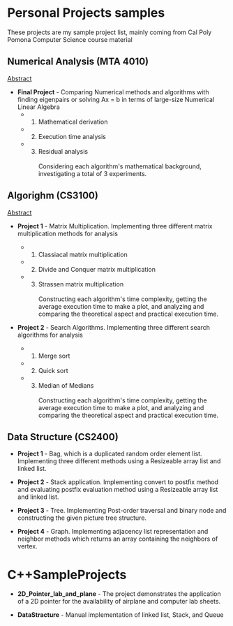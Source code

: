 # Personal Projects samples
These projects are my sample project list, mainly coming from Cal Poly Pomona Computer Science course material

## Numerical Analysis (MTA 4010)
[Abstract](https://github.com/keiakihito/PersonalProjects/tree/main/NumericalAnalysis)
 - **Final Project** - Comparing Numerical methods and algorithms with finding eigenpairs or solving Ax = b in terms of large-size Numerical Linear Algebra<br> 
    * 1. Mathematical derivation
    * 2. Execution time analysis
    * 3. Residual analysis
 <br><br>Considering each algorithm's mathematical background, investigating a total of 3 experiments.

## Algorighm (CS3100)
[Abstract](https://github.com/keiakihito/PersonalProjects/tree/main/Algorighm)
 - **Project 1** - Matrix Multiplication. Implementing three different matrix multiplication methods for analysis<br> 
    * 1. Classiacal matrix multiplication
    * 2. Divide and Conquer matrix multiplication
    * 3. Strassen matrix multiplication
 <br><br>Constructing each algorithm's time complexity, getting the average execution time to make a plot, and analyzing and comparing the theoretical aspect and practical execution time. 

 - **Project 2** - Search Algorithms. Implementing three different search algorithms for analysis<br> 
    * 1. Merge sort
    * 2. Quick sort
    * 3. Median of Medians
 <br><br>Constructing each algorithm's time complexity, getting the average execution time to make a plot, and analyzing and comparing the theoretical aspect and practical execution time. 

## Data Structure (CS2400)
 - **Project 1** - Bag, which is a duplicated random order element list. Implementing three different methods using a Resizeable array list and linked list.

 - **Project 2** - Stack application. Implementing convert to postfix method and evaluating postfix evaluation method using a Resizeable array list and linked list.

 - **Project 3** - Tree. Implementing Post-order traversal and binary node and constructing the given picture tree structure. 

 - **Project 4** - Graph. Implementing adjacency list representation and neighbor methods which returns an array containing the neighbors of vertex. 


# C++SampleProjects
- **2D_Pointer_lab_and_plane** - The project demonstrates the application of a 2D pointer for the availability of airplane and computer lab sheets.

- **DataStracture** - Manual implementation of linked list, Stack, and Queue
